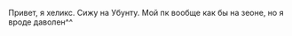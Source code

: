 Привет, я хеликс.
Сижу на Убунту.
Мой пк вообще как бы на зеоне, но я вроде даволен^^
<!---
h3lix-it/h3lix-it is a ✨ special ✨ repository because its `README.md` (this file) appears on your GitHub profile.
You can click the Preview link to take a look at your changes.
--->
